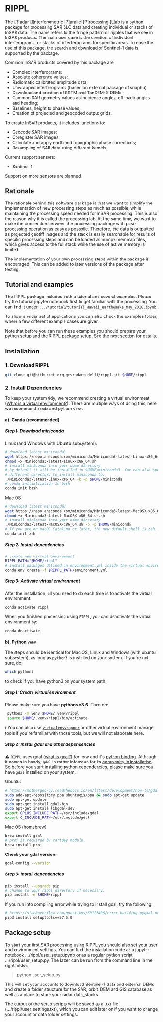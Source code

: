 # RIPPL

The [R]adar [I]nterferometric [P]arallel [P]rocessing [L]ab is a python package for processing SAR SLC data and creating individual or stacks of InSAR data. The name refers to the fringe pattern or ripples that we see in InSAR products. The main user case is the creation of individual interferograms, or stacks of interferograms for specific areas. To ease the use of this package, the search and download of Sentinel-1 data is supported by the package.

Common InSAR products covered by this package are:

- Complex interferograms;
- Absolute coherence values;
- Radiomatic calibrated amplitude data;
- Unwrapped interferograms (based on external package of snaphu);
- Download and creation of SRTM and TanDEM-X DEMs
- Common SAR geometry values as incidence angles, off-nadir angles and heading;
- Baselines, height to phase values;
- Creation of projected and geocoded output grids.

To create InSAR products, it includes functions to:

- Geocode SAR images;
- Coregister SAR images;
- Calculate and apply earth and topographic phase corrections;
- Resampling of SAR data using different kernels.

Current support sensors:

- Sentinel-1.

Support on more sensors are planned.

## Rationale

The rationale behind this software package is that we want to simplify the implementation of new processing steps as much as possible, while maintaining the processing speed needed for InSAR processing. This is also the reason why it is called the processing lab. At the same time, we want to make the connection between the processing package with post-processing operation as easy as possbile. Therefore, the data is outputted as projected geotiff images and the stack is easily searchable for results of specific processing steps and can be loaded as numpy memmap files, which gives access to the full stack while the use of active memory is limited.

The implementation of your own processing steps within the package is encouraged. This can be added to later versions of the package after testing.

## Tutorial and examples

The RIPPL package includes both a tutorial and several examples. Please try the tutorial jupyter notebook first to get familiar with the processing. You can find it under `.../tutorial/tutorial_Hawaii_earthquake_May_2018.ipynb`.

To show a wider set of applications you can also check the examples folder, where a few different example cases are given.

Note that before you can run these examples you should prepare your python setup and the RIPPL package setup. See the next section for details.

## Installation

### 1. Download RIPPL

```bash
git clone git@bitbucket.org:grsradartudelft/rippl.git $HOME/rippl
```

### 2. Install Dependencies

To keep your system tidy, we recommend creating a virtual environment ([What is a virtual environment?](https://realpython.com/python-virtual-environments-a-primer/)). There are multiple ways of doing this, here we recommend  `conda` and python `venv`.

#### a). Conda (recommended)

##### Step 1: Download miniconda

Linux (and Windows with Ubuntu subsystem):

```bash
# download latest miniconda3
wget https://repo.anaconda.com/miniconda/Miniconda3-latest-Linux-x86_64.sh
chmod +x Miniconda3-latest-Linux-x86_64.sh
# install miniconda into your home directory
# by default it will be installed in $HOME/miniconda3. You can also specify a
# different directory to install miniconda to.
./Miniconda3-latest-Linux-x86_64 -b -p $HOME/miniconda
# conda initialization in bash
conda init bash
```

Mac OS

```zsh
# download latest miniconda3
wget https://repo.anaconda.com/miniconda/Miniconda3-latest-MacOSX-x86_64.sh
chmod +x Miniconda3-latest-MacOSX-x86_64.sh.sh
# install miniconda into your home directory
./Miniconda3-latest-MacOSX-x86_64.sh -b -p $HOME/miniconda
# If you are on macOS Catalina or later, the new default shell is zsh. If you're still using bash, then use bash instead of zsh when init.
conda init zsh
```

##### Step 2: Install dependencies

```bash
# create new virtual environment
RIPPL_PATH="$HOME/rippl"
# install packages defined in environment.yml inside the virtual environment.
conda env create -f $RIPPL_PATH/environment.yml
```

##### Step 3: Activate virtual environment

After the installation, all you need to do each time is to activate the virtual environment:

```bash
conda activate rippl
```

When you finished processing using `RIPPL`, you can deactivate the virtual environment by:

```bash
conda deactivate
```

#### b). Python `venv`

The steps should be identical for Mac OS, Linux and Windows (with ubuntu subsystem), as long as `python3` is installed on your system. If you're not sure, do:

```bash
which python3
```
to check if you have python3 on your system path.

##### Step 1: Create virtual environment

Please make sure you have **python>=3.6**. Then do:

```bash
 python3 -m venv $HOME/.venv/rippl
 source $HOME/.venv/rippl/bin/activate
```

ℹ️ You can also use [`virtualenvwrapper`](https://virtualenvwrapper.readthedocs.io/en/latest/) or other virtual environment manage tools if you're familiar with those tools, but we will not elaborate here.

##### Step 2: Install gdal and other dependencies

⚠️ `RIPPL` uses gdal ([what is gdal?](https://gdal.org)) _for now_ and it's [python binding](https://pypi.org/project/GDAL/). Although it comes in handy, `gdal` is rather infamous for its [complexity in installation](https://www.google.com/search?q=why+is+it+so+hard+to+install+gdal?). So before you start installing python dependencies, please make sure you have `gdal` installed on your system.

Ubuntu:

```bash
# https://mothergeo-py.readthedocs.io/en/latest/development/how-to/gdal-ubuntu-pkg.html
sudo add-apt-repository ppa:ubuntugis/ppa && sudo apt-get update
sudo apt-get update
sudo apt-get install gdal-bin
sudo apt-get install libgdal-dev
export CPLUS_INCLUDE_PATH=/usr/include/gdal
export C_INCLUDE_PATH=/usr/include/gdal
```

Mac OS (homebrew)

```bash
brew install gdal
# proj is required by cartopy module.
brew install proj
```

**Check your gdal version:**

```bash
gdal-config --version
```

##### Step 3: Install dependencies

```bash
pip install --upgrade pip
# change to your rippl directory if necessary.
pip install -e $HOME/rippl
```

If you run into compiling error while trying to install gdal, try the following:

```bash
# https://stackoverflow.com/questions/69123406/error-building-pygdal-unknown-distribution-option-use-2to3-fixers-and-use-2
pip3 install setuptools==57.5.0
```

## Package setup

To start your first SAR processing using RIPPL you should also set your user and environment settings. You can find the installation code as a jupyter notebook .../rippl/user_setup.ipynb or as a regular python script .../rippl/user_setup.py. The latter can be run from the command line in the right folder:

> python user_setup.py

This will set your accounts to download Sentinel-1 data and external DEMs and create a folder structure for the SAR, orbit, DEM and GIS database as well as a place to store your radar data_stacks.

The output of the setup scripts will be saved as a .txt file (.../rippl/user_settings.txt), which you can edit later on if you want to change your account or data folder settings.
